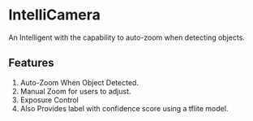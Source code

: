# IntelliCamera

An Intelligent with the capability to auto-zoom when detecting objects.

## Features
1. Auto-Zoom When Object Detected.
2. Manual Zoom for users to adjust.
3. Exposure Control
4. Also Provides label with confidence score using a tflite model.
   
